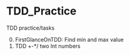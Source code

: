 # TDD_Practice
TDD practice/tasks

0. FirstGlanceOnTDD: Find min and max value
1. TDD +-*/ two Int numbers
